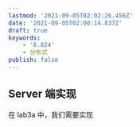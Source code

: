 ```yaml
---
lastmod: '2021-09-05T02:02:26.456Z'
date: '2021-09-05T02:00:14.837Z'
draft: true
keywords:
    - '6.824'
    - 分布式
publish: false
---
```



## Server 端实现

在 lab3a 中，我们需要实现
